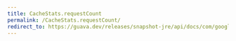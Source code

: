 ```yaml
---
title: CacheStats.requestCount
permalink: /CacheStats.requestCount/
redirect_to: https://guava.dev/releases/snapshot-jre/api/docs/com/google/common/cache/CacheStats.html#requestCount--
---
```

